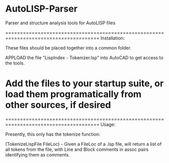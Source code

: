 AutoLISP-Parser
===============

Parser and structure analysis tools for AutoLISP files

======================================================================================
Installation:

These files should be placed together into a common folder.

APPLOAD the file "LispIndex - Tokenizer.lsp" into AutoCAD to get access to the tools.

Add the files to your startup suite, or load them programatically from other sources, if desired
======================================================================================


======================================================================================
Usage:

Presently, this only has the tokenize function:

(TokenizeLispFile FileLoc) - Given a FileLoc of a .lsp file, will return a list of all tokens from the file, with Line and Block comments in assoc pairs identifying them as comments.

